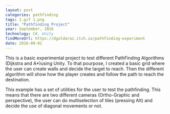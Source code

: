 ```yaml
---
layout: post
categories: pathfinding
tags: 1.gif 1.png
title: "Pathfinding Project"
year: September, 2016
technology: C#, Unity
findMoreUrl: https://dgoldaraz.itch.io/pathfinding-experiment
date: 2016-09-01
---
```


This is a basic experimental project to test different PathFinding Algorithms​ (Dijkstra and A*)using Unity. To that pourpose, I created a basic grid where the user can create walls and decide the target to reach. Then the different algorithm will show how the player creates and follow the path to reach the destination.

This example has a set of utilities for the user to test the pathfinding. This means that there are two different cameras (Ortho-Graphic and perspective), the user can do multiselection of tiles (pressing Alt) and decide the use of diagonal movements or not.
